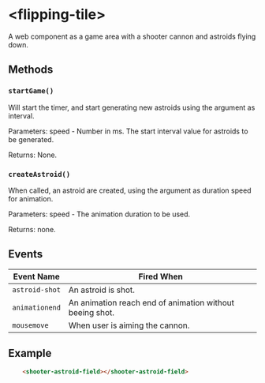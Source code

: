 # &lt;flipping-tile&gt;

A web component as a game area with a shooter cannon and astroids flying down. 

## Methods

### `startGame()`

Will start the timer, and start generating new astroids using the argument as interval.

Parameters: speed - Number in ms. The start interval value for astroids to be generated.

Returns: None.

### `createAstroid()`

When called, an astroid are created, using the argument as duration speed for animation.

Parameters: speed - The animation duration to be used.

Returns: none.

## Events

| Event Name | Fired When |
|------------|------------|
| `astroid-shot`| An astroid is shot.
| `animationend`| An animation reach end of animation without beeing shot.
| `mousemove`| When user is aiming the cannon.

## Example

```html
    <shooter-astroid-field></shooter-astroid-field>
```